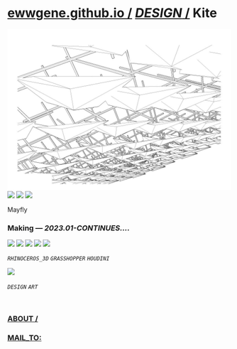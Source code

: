 ﻿
# [ewwgene.github.io /](https://ewwgene.github.io/) [_DESIGN_ /](https://ewwgene.github.io/DESIGN) Kite

[![Kite](/100.jpg)](https://ewwgene.github.io/Kite/Carousel)<br> <a id="111" href="https://ewwgene.github.io/Kite/Carousel/#111"><img src="https://ewwgene.github.io/Kite/111.jpg" height="66"></a> <a id="113" href="https://ewwgene.github.io/Kite/Carousel/#113"><img src="https://ewwgene.github.io/Kite/113.jpg" height="66"></a> <a id="115" href="https://ewwgene.github.io/Kite/Carousel/#115"><img src="https://ewwgene.github.io/Kite/115.jpg" height="66"></a> <a id="text">&#160;</a>



Mayfly

### Making — _2023.01-CONTINUES...._
<a id="201m" href="https://ewwgene.github.io/Kite/Carousel/#201m"><img src="https://ewwgene.github.io/Kite/Making/201.jpg" height="66"></a> <a id="203m" href="https://ewwgene.github.io/Kite/Carousel/#203m"><img src="https://ewwgene.github.io/Kite/Making/203.jpg" height="66"></a> <a id="205m" href="https://ewwgene.github.io/Kite/Carousel/#205m"><img src="https://ewwgene.github.io/Kite/Making/205.jpg" height="66"></a> <a id="207m" href="https://ewwgene.github.io/Kite/Carousel/#207m"><img src="https://ewwgene.github.io/Kite/Making/207.jpg" height="66"></a> <a id="211m" href="https://ewwgene.github.io/Kite/Carousel/#211m"><img src="https://ewwgene.github.io/Kite/Making/211.jpg" height="66"></a>  

_`RHINOCEROS_3D`_ _`GRASSHOPPER`_ _`HOUDINI`_  



<a id="303" href="https://ewwgene.github.io/Kite/Carousel/#303"><img src="https://ewwgene.github.io/Kite/303.jpg" height="66"></a> 

_`DESIGN`_ _`ART`_ 

<br> 

### [ABOUT /](https://ewwgene.github.io/ABOUT)
### [MAIL_TO:](mailto:r0cam@me.com)